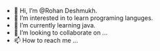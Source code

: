 - 👋 Hi, I’m @Rohan Deshmukh.
- 👀 I’m interested in to learn programing languges.
- 🌱 I’m currently learning java.
- 💞️ I’m looking to collaborate on ...
- 📫 How to reach me ...

<!---
RohanSuhasDeshmukh/RohanSuhasDeshmukh is a ✨ special ✨ repository because its `README.md` (this file) appears on your GitHub profile.
You can click the Preview link to take a look at your changes.
--->
